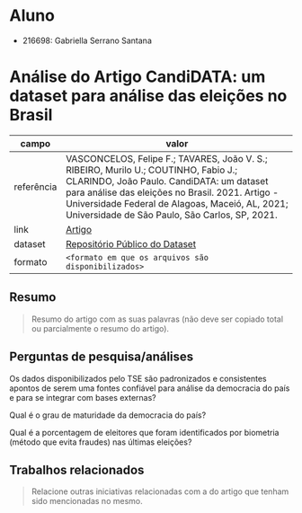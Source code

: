 # Aluno
* 216698: Gabriella Serrano Santana

# Análise do Artigo CandiDATA: um dataset para análise das eleições no Brasil

| campo | valor |
|------------|----------------------------------------|
| referência | VASCONCELOS, Felipe F.; TAVARES, João V. S.; RIBEIRO, Murilo U.; COUTINHO,  Fabio J.; CLARINDO, João Paulo. CandiDATA: um dataset para análise das eleições no Brasil. 2021. Artigo - Universidade Federal de Alagoas, Maceió, AL, 2021; Universidade de São Paulo, São Carlos, SP, 2021. |
| link       | [Artigo](https://drive.google.com/file/d/10hh-MLRk9omaGwdormsXwQa7O7XHXFhT/view) |
| dataset | [Repositório Público do Dataset](https://github.com/felipeVsc/CandiDATA) |
| formato | `<formato em que os arquivos são disponibilizados>` |

## Resumo

> Resumo do artigo com as suas palavras (não deve ser copiado total ou parcialmente o resumo do artigo).

## Perguntas de pesquisa/análises

Os dados disponibilizados pelo TSE são padronizados e consistentes apontos de serem uma fontes confiável para análise da democracia do país e para se integrar com bases externas?

Qual é o grau de maturidade da democracia do país?

Qual é a porcentagem de eleitores que foram identificados por biometria (método que evita fraudes) nas últimas eleições?

## Trabalhos relacionados

> Relacione outras iniciativas relacionadas com a do artigo que tenham sido mencionadas no mesmo.
